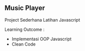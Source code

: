 ## Music Player

Project Sederhana Latihan Javascript

Learning Outcome : 
 - Implementasi OOP Javascript
 - Clean Code

